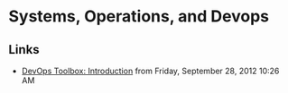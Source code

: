 # Systems, Operations, and Devops

## Links

* [DevOps Toolbox: Introduction](http://chrislaco.com/devops-toolbox/introduction/) from Friday, September 28, 2012 10:26 AM




